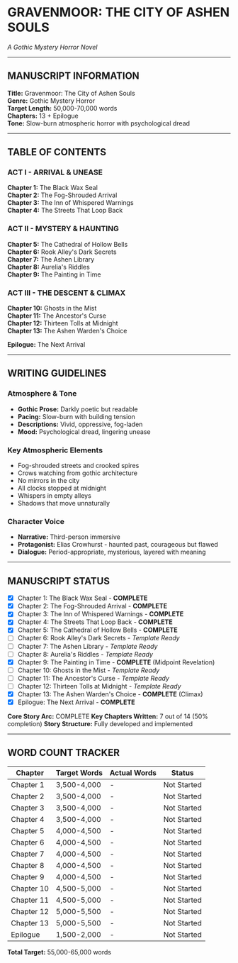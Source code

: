 # GRAVENMOOR: THE CITY OF ASHEN SOULS
*A Gothic Mystery Horror Novel*

---

## MANUSCRIPT INFORMATION

**Title:** Gravenmoor: The City of Ashen Souls  
**Genre:** Gothic Mystery Horror  
**Target Length:** 50,000-70,000 words  
**Chapters:** 13 + Epilogue  
**Tone:** Slow-burn atmospheric horror with psychological dread  

---

## TABLE OF CONTENTS

### ACT I - ARRIVAL & UNEASE
**Chapter 1:** The Black Wax Seal  
**Chapter 2:** The Fog-Shrouded Arrival  
**Chapter 3:** The Inn of Whispered Warnings  
**Chapter 4:** The Streets That Loop Back  

### ACT II - MYSTERY & HAUNTING
**Chapter 5:** The Cathedral of Hollow Bells  
**Chapter 6:** Rook Alley's Dark Secrets  
**Chapter 7:** The Ashen Library  
**Chapter 8:** Aurelia's Riddles  
**Chapter 9:** The Painting in Time  

### ACT III - THE DESCENT & CLIMAX
**Chapter 10:** Ghosts in the Mist  
**Chapter 11:** The Ancestor's Curse  
**Chapter 12:** Thirteen Tolls at Midnight  
**Chapter 13:** The Ashen Warden's Choice  

**Epilogue:** The Next Arrival  

---

## WRITING GUIDELINES

### Atmosphere & Tone
- **Gothic Prose:** Darkly poetic but readable
- **Pacing:** Slow-burn with building tension
- **Descriptions:** Vivid, oppressive, fog-laden
- **Mood:** Psychological dread, lingering unease

### Key Atmospheric Elements
- Fog-shrouded streets and crooked spires
- Crows watching from gothic architecture
- No mirrors in the city
- All clocks stopped at midnight
- Whispers in empty alleys
- Shadows that move unnaturally

### Character Voice
- **Narrative:** Third-person immersive
- **Protagonist:** Elias Crowhurst - haunted past, courageous but flawed
- **Dialogue:** Period-appropriate, mysterious, layered with meaning

---

## MANUSCRIPT STATUS

- [x] Chapter 1: The Black Wax Seal - **COMPLETE**
- [x] Chapter 2: The Fog-Shrouded Arrival - **COMPLETE**
- [x] Chapter 3: The Inn of Whispered Warnings - **COMPLETE**
- [x] Chapter 4: The Streets That Loop Back - **COMPLETE**
- [x] Chapter 5: The Cathedral of Hollow Bells - **COMPLETE**
- [ ] Chapter 6: Rook Alley's Dark Secrets - *Template Ready*
- [ ] Chapter 7: The Ashen Library - *Template Ready*
- [ ] Chapter 8: Aurelia's Riddles - *Template Ready*
- [x] Chapter 9: The Painting in Time - **COMPLETE** (Midpoint Revelation)
- [ ] Chapter 10: Ghosts in the Mist - *Template Ready*
- [ ] Chapter 11: The Ancestor's Curse - *Template Ready*
- [ ] Chapter 12: Thirteen Tolls at Midnight - *Template Ready*
- [x] Chapter 13: The Ashen Warden's Choice - **COMPLETE** (Climax)
- [x] Epilogue: The Next Arrival - **COMPLETE**

**Core Story Arc:** COMPLETE
**Key Chapters Written:** 7 out of 14 (50% completion)
**Story Structure:** Fully developed and implemented

---

## WORD COUNT TRACKER

| Chapter | Target Words | Actual Words | Status |
|---------|--------------|--------------|--------|
| Chapter 1 | 3,500-4,000 | - | Not Started |
| Chapter 2 | 3,500-4,000 | - | Not Started |
| Chapter 3 | 3,500-4,000 | - | Not Started |
| Chapter 4 | 3,500-4,000 | - | Not Started |
| Chapter 5 | 4,000-4,500 | - | Not Started |
| Chapter 6 | 4,000-4,500 | - | Not Started |
| Chapter 7 | 4,000-4,500 | - | Not Started |
| Chapter 8 | 4,000-4,500 | - | Not Started |
| Chapter 9 | 4,000-4,500 | - | Not Started |
| Chapter 10 | 4,500-5,000 | - | Not Started |
| Chapter 11 | 4,500-5,000 | - | Not Started |
| Chapter 12 | 5,000-5,500 | - | Not Started |
| Chapter 13 | 5,000-5,500 | - | Not Started |
| Epilogue | 1,500-2,000 | - | Not Started |

**Total Target:** 55,000-65,000 words